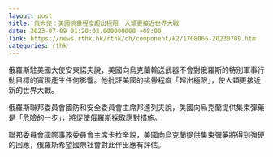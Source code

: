 ```yaml
---
layout: post
title: 俄大使：美國挑釁程度超出極限　人類更接近世界大戰
date: 2023-07-09 01:20:02.000000000 +08:00
link: https://news.rthk.hk/rthk/ch/component/k2/1708066-20230709.htm
categories: rthk
---
```


俄羅斯駐美國大使安東諾夫說，美國向烏克蘭輸送武器不會對俄羅斯的特別軍事行動目標的實現產生任何影響。他批評美國的挑釁程度「超出極限」，使人類更接近新的世界大戰。

俄羅斯聯邦委員會國防和安全委員會主席邦達列夫說，美國向烏克蘭提供集束彈藥是「危險的一步」，將促使俄羅斯採取應對措施。

聯邦委員會國際事務委員會主席卡拉辛說，美國向烏克蘭提供集束彈藥將得到強硬的回應，俄羅斯希望國際社會對此作出應有評估。
